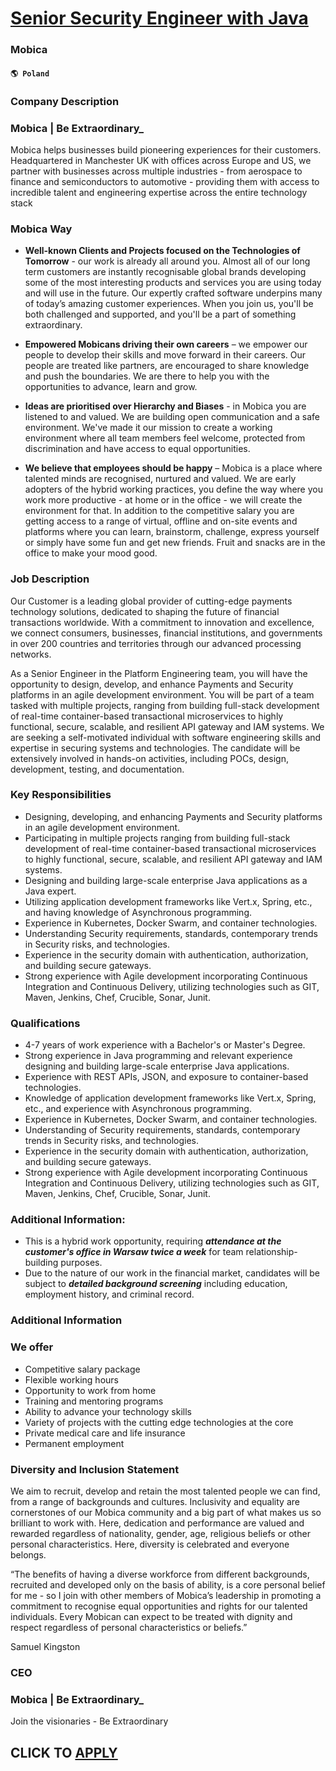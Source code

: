# [Senior Security Engineer with Java](https://www.remotewlb.com/apply/senior-security-engineer-with-java)  
### Mobica  
#### `🌎 Poland`  

### Company Description

###  Mobica | Be Extraordinary_

Mobica helps businesses build pioneering experiences for their customers. Headquartered in Manchester UK with offices across Europe and US, we partner with businesses across multiple industries - from aerospace to finance and semiconductors to automotive - providing them with access to incredible talent and engineering expertise across the entire technology stack

###  Mobica Way

  * **Well-known Clients and Projects focused on the Technologies of Tomorrow** \- our work is already all around you. Almost all of our long term customers are instantly recognisable global brands developing some of the most interesting products and services you are using today and will use in the future. Our expertly crafted software underpins many of today’s amazing customer experiences. When you join us, you'll be both challenged and supported, and you'll be a part of something extraordinary. 
  * **Empowered Mobicans driving their own careers** – we empower our people to develop their skills and move forward in their careers. Our people are treated like partners, are encouraged to share knowledge and push the boundaries. We are there to help you with the opportunities to advance, learn and grow.
  * **Ideas are prioritised over Hierarchy and Biases** \- in Mobica you are listened to and valued. We are building open communication and a safe environment. We've made it our mission to create a working environment where all team members feel welcome, protected from discrimination and have access to equal opportunities. 

  * **We believe that employees should be happy** – Mobica is a place where talented minds are recognised, nurtured and valued. We are early adopters of the hybrid working practices, you define the way where you work more productive - at home or in the office - we will create the environment for that. In addition to the competitive salary you are getting access to a range of virtual, offline and on-site events and platforms where you can learn, brainstorm, challenge, express yourself or simply have some fun and get new friends. Fruit and snacks are in the office to make your mood good. 

### Job Description

Our Customer is a leading global provider of cutting-edge payments technology solutions, dedicated to shaping the future of financial transactions worldwide. With a commitment to innovation and excellence, we connect consumers, businesses, financial institutions, and governments in over 200 countries and territories through our advanced processing networks.

As a Senior Engineer in the Platform Engineering team, you will have the opportunity to design, develop, and enhance Payments and Security platforms in an agile development environment. You will be part of a team tasked with multiple projects, ranging from building full-stack development of real-time container-based transactional microservices to highly functional, secure, scalable, and resilient API gateway and IAM systems. We are seeking a self-motivated individual with software engineering skills and expertise in securing systems and technologies. The candidate will be extensively involved in hands-on activities, including POCs, design, development, testing, and documentation.

### Key Responsibilities

  * Designing, developing, and enhancing Payments and Security platforms in an agile development environment.
  * Participating in multiple projects ranging from building full-stack development of real-time container-based transactional microservices to highly functional, secure, scalable, and resilient API gateway and IAM systems.
  * Designing and building large-scale enterprise Java applications as a Java expert.
  * Utilizing application development frameworks like Vert.x, Spring, etc., and having knowledge of Asynchronous programming.
  * Experience in Kubernetes, Docker Swarm, and container technologies.
  * Understanding Security requirements, standards, contemporary trends in Security risks, and technologies.
  * Experience in the security domain with authentication, authorization, and building secure gateways.
  * Strong experience with Agile development incorporating Continuous Integration and Continuous Delivery, utilizing technologies such as GIT, Maven, Jenkins, Chef, Crucible, Sonar, Junit.

### Qualifications

  * 4-7 years of work experience with a Bachelor's or Master's Degree.
  * Strong experience in Java programming and relevant experience designing and building large-scale enterprise Java applications.
  * Experience with REST APIs, JSON, and exposure to container-based technologies.
  * Knowledge of application development frameworks like Vert.x, Spring, etc., and experience with Asynchronous programming.
  * Experience in Kubernetes, Docker Swarm, and container technologies.
  * Understanding of Security requirements, standards, contemporary trends in Security risks, and technologies.
  * Experience in the security domain with authentication, authorization, and building secure gateways.
  * Strong experience with Agile development incorporating Continuous Integration and Continuous Delivery, utilizing technologies such as GIT, Maven, Jenkins, Chef, Crucible, Sonar, Junit.

### Additional Information:

  * This is a hybrid work opportunity, requiring _**attendance at the customer's office in Warsaw twice a week**_ for team relationship-building purposes.
  * Due to the nature of our work in the financial market, candidates will be subject to _**detailed background screening**_ including education, employment history, and criminal record.

### Additional Information

### We offer

  * Competitive salary package
  * Flexible working hours
  * Opportunity to work from home
  * Training and mentoring programs
  * Ability to advance your technology skills
  * Variety of projects with the cutting edge technologies at the core
  * Private medical care and life insurance
  * Permanent employment

### Diversity and Inclusion Statement

We aim to recruit, develop and retain the most talented people we can find, from a range of backgrounds and cultures. Inclusivity and equality are cornerstones of our Mobica community and a big part of what makes us so brilliant to work with. Here, dedication and performance are valued and rewarded regardless of nationality, gender, age, religious beliefs or other personal characteristics. Here, diversity is celebrated and everyone belongs.

“The benefits of having a diverse workforce from different backgrounds, recruited and developed only on the basis of ability, is a core personal belief for me - so I join with other members of Mobica’s leadership in promoting a commitment to recognise equal opportunities and rights for our talented individuals. Every Mobican can expect to be treated with dignity and respect regardless of personal characteristics or beliefs.”

Samuel Kingston

### CEO

###  Mobica | Be Extraordinary_

Join the visionaries - Be Extraordinary

  
## CLICK TO [APPLY](https://www.remotewlb.com/apply/senior-security-engineer-with-java)

